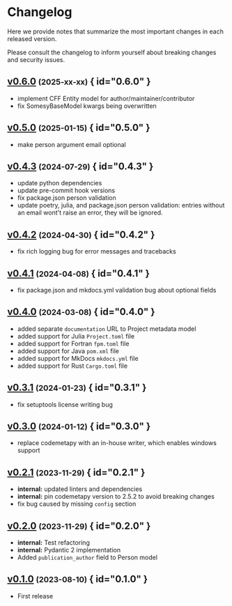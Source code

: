 # Changelog

Here we provide notes that summarize the most important changes in each released version.

Please consult the changelog to inform yourself about breaking changes and security issues.

## [v0.6.0](https://github.com/Materials-Data-Science-and-Informatics/somesy/tree/v0.6.0) <small>(2025-xx-xx)</small> { id="0.6.0" }

- implement CFF Entity model for author/maintainer/contributor
- fix SomesyBaseModel kwargs being overwritten

## [v0.5.0](https://github.com/Materials-Data-Science-and-Informatics/somesy/tree/v0.5.0) <small>(2025-01-15)</small> { id="0.5.0" }

- make person argument email optional

## [v0.4.3](https://github.com/Materials-Data-Science-and-Informatics/somesy/tree/v0.4.3) <small>(2024-07-29)</small> { id="0.4.3" }

- update python dependencies
- update pre-commit hook versions
- fix package.json person validation
- update poetry, julia, and package.json person validation: entries without an email wont't raise an error, they will be ignored.

## [v0.4.2](https://github.com/Materials-Data-Science-and-Informatics/somesy/tree/v0.4.2) <small>(2024-04-30)</small> { id="0.4.2" }

- fix rich logging bug for error messages and tracebacks

## [v0.4.1](https://github.com/Materials-Data-Science-and-Informatics/somesy/tree/v0.4.1) <small>(2024-04-08)</small> { id="0.4.1" }

- fix package.json and mkdocs.yml validation bug about optional fields

## [v0.4.0](https://github.com/Materials-Data-Science-and-Informatics/somesy/tree/v0.4.0) <small>(2024-03-08)</small> { id="0.4.0" }

- added separate `documentation` URL to Project metadata model
- added support for Julia `Project.toml` file
- added support for Fortran `fpm.toml` file
- added support for Java `pom.xml` file
- added support for MkDocs `mkdocs.yml` file
- added support for Rust `Cargo.toml` file

## [v0.3.1](https://github.com/Materials-Data-Science-and-Informatics/somesy/tree/v0.3.1) <small>(2024-01-23)</small> { id="0.3.1" }

- fix setuptools license writing bug

## [v0.3.0](https://github.com/Materials-Data-Science-and-Informatics/somesy/tree/v0.3.0) <small>(2024-01-12)</small> { id="0.3.0" }

- replace codemetapy with an in-house writer, which enables windows support

## [v0.2.1](https://github.com/Materials-Data-Science-and-Informatics/somesy/tree/v0.2.1) <small>(2023-11-29)</small> { id="0.2.1" }

- **internal:** updated linters and dependencies
- **internal:** pin codemetapy version to 2.5.2 to avoid breaking changes
- fix bug caused by missing `config` section

## [v0.2.0](https://github.com/Materials-Data-Science-and-Informatics/somesy/tree/v0.2.0) <small>(2023-11-29)</small> { id="0.2.0" }

- **internal:** Test refactoring
- **internal:** Pydantic 2 implementation
- Added `publication_author` field to Person model

## [v0.1.0](https://github.com/Materials-Data-Science-and-Informatics/somesy/tree/v0.1.0) <small>(2023-08-10)</small> { id="0.1.0" }

- First release

